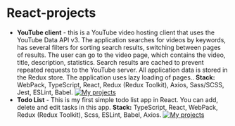 # React-projects

- **YouTube client** - this is a YouTube video hosting client that uses the YouTube Data API v3. The application searches for videos by keywords, has several filters for sorting search results, switching between pages of results. The user can go to the video page, which contains the video, title, description, statistics. Search results are cached to prevent repeated requests to the YouTube server. All application data is stored in the Redux store. The application uses lazy loading of pages.. **Stack:** WebPack, TypeScript, React, Redux (Redux Toolkit), Axios, Sass/SCSS, Jest, ESLint, Babel. [![My projects](https://img.shields.io/badge/DEPLOY-black?style=flat&logo=github&logoColor=black&labelColor=F3F3F3)](https://hauzinski.github.io/My-projects/YouTube-client-react/)
- **Todo List** - This is my first simple todo list app in React. You can add, delete and edit tasks in this app. **Stack:** TypeScript, React, WebPack, Redux (Redux Toolkit), Scss, ESLint, Babel, Axios. [![My projects](https://img.shields.io/badge/DEPLOY-black?style=flat&logo=github&logoColor=black&labelColor=F3F3F3)](https://hauzinski.github.io/My-projects/Todo-list/)
